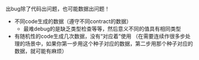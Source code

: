 出bug除了代码出问题，也可能数据出问题！
- 不同code生成的数据（遵守不同contract的数据）
  - 最难debug的是缺乏类型检查等等，然后意义不同的值具有相同类型
- 有随机性的code生成几次数据，没有“对应着”使用
（在需要连续作很多步处理的场景中，如果你第一步用这个种子对应的数据，第二步用那个种子对应的数据，就可能有麻烦）